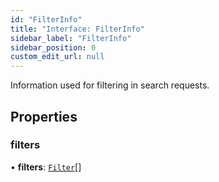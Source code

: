 ```yaml
---
id: "FilterInfo"
title: "Interface: FilterInfo"
sidebar_label: "FilterInfo"
sidebar_position: 0
custom_edit_url: null
---
```


Information used for filtering in search requests.

## Properties

### filters

• **filters**: [`Filter`](Filter.md)[]
